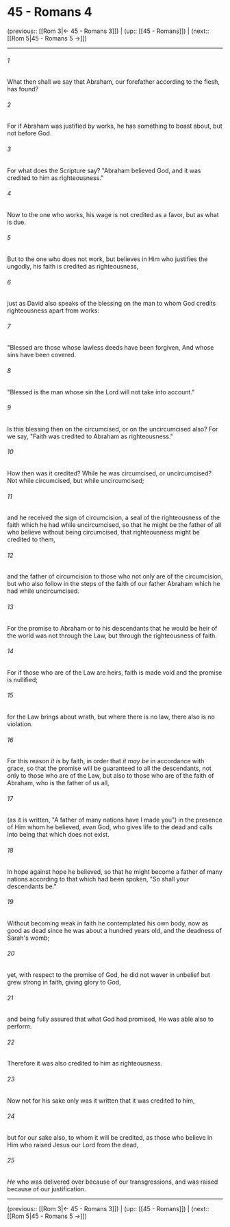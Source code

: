 # 45 - Romans 4

(previous:: [[Rom 3|← 45 - Romans 3]]) | (up:: [[45 - Romans]]) | (next:: [[Rom 5|45 - Romans 5 →]])

***


###### 1 
What then shall we say that Abraham, our forefather according to the flesh, has found? 

###### 2 
For if Abraham was justified by works, he has something to boast about, but not before God. 

###### 3 
For what does the Scripture say? "Abraham believed God, and it was credited to him as righteousness." 

###### 4 
Now to the one who works, his wage is not credited as a favor, but as what is due. 

###### 5 
But to the one who does not work, but believes in Him who justifies the ungodly, his faith is credited as righteousness, 

###### 6 
just as David also speaks of the blessing on the man to whom God credits righteousness apart from works: 

###### 7 
"Blessed are those whose lawless deeds have been forgiven, And whose sins have been covered. 

###### 8 
"Blessed is the man whose sin the Lord will not take into account." 

###### 9 
Is this blessing then on the circumcised, or on the uncircumcised also? For we say, "Faith was credited to Abraham as righteousness." 

###### 10 
How then was it credited? While he was circumcised, or uncircumcised? Not while circumcised, but while uncircumcised; 

###### 11 
and he received the sign of circumcision, a seal of the righteousness of the faith which he had while uncircumcised, so that he might be the father of all who believe without being circumcised, that righteousness might be credited to them, 

###### 12 
and the father of circumcision to those who not only are of the circumcision, but who also follow in the steps of the faith of our father Abraham which he had while uncircumcised. 

###### 13 
For the promise to Abraham or to his descendants that he would be heir of the world was not through the Law, but through the righteousness of faith. 

###### 14 
For if those who are of the Law are heirs, faith is made void and the promise is nullified; 

###### 15 
for the Law brings about wrath, but where there is no law, there also is no violation. 

###### 16 
For this reason _it is_ by faith, in order that _it may be_ in accordance with grace, so that the promise will be guaranteed to all the descendants, not only to those who are of the Law, but also to those who are of the faith of Abraham, who is the father of us all, 

###### 17 
(as it is written, "A father of many nations have I made you") in the presence of Him whom he believed, _even_ God, who gives life to the dead and calls into being that which does not exist. 

###### 18 
In hope against hope he believed, so that he might become a father of many nations according to that which had been spoken, "So shall your descendants be." 

###### 19 
Without becoming weak in faith he contemplated his own body, now as good as dead since he was about a hundred years old, and the deadness of Sarah's womb; 

###### 20 
yet, with respect to the promise of God, he did not waver in unbelief but grew strong in faith, giving glory to God, 

###### 21 
and being fully assured that what God had promised, He was able also to perform. 

###### 22 
Therefore it was also credited to him as righteousness. 

###### 23 
Now not for his sake only was it written that it was credited to him, 

###### 24 
but for our sake also, to whom it will be credited, as those who believe in Him who raised Jesus our Lord from the dead, 

###### 25 
_He_ who was delivered over because of our transgressions, and was raised because of our justification.

***

(previous:: [[Rom 3|← 45 - Romans 3]]) | (up:: [[45 - Romans]]) | (next:: [[Rom 5|45 - Romans 5 →]])
